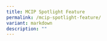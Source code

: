 ```yaml
---
title: MCIP Spotlight Feature
permalink: /mcip-spotlight-feature/
variant: markdown
description: ""
---
```

